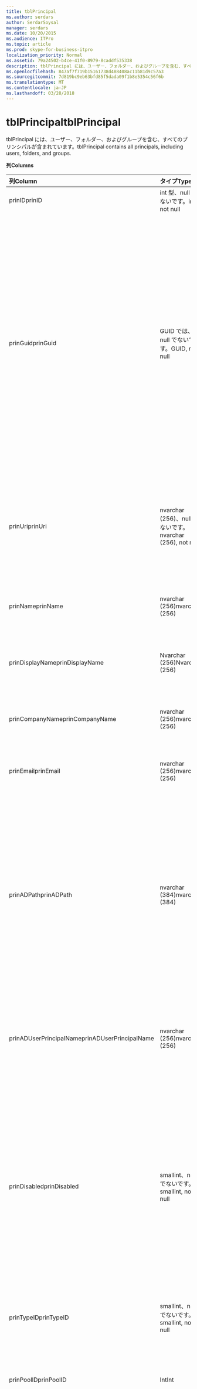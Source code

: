 ```yaml
---
title: tblPrincipal
ms.author: serdars
author: SerdarSoysal
manager: serdars
ms.date: 10/20/2015
ms.audience: ITPro
ms.topic: article
ms.prod: skype-for-business-itpro
localization_priority: Normal
ms.assetid: 79a24502-b4ce-41f0-8979-8caddf535338
description: tblPrincipal には、ユーザー、フォルダー、およびグループを含む、すべてのプリンシパルが含まれています。
ms.openlocfilehash: 847af7f719b15161738d488408ac11b81d9c57a3
ms.sourcegitcommit: 7d819bc9eb63bfd85f5dada09f1b8e5354c56f6b
ms.translationtype: MT
ms.contentlocale: ja-JP
ms.lasthandoff: 03/28/2018
---
```

# <a name="tblprincipal"></a><span data-ttu-id="de8a1-103">tblPrincipal</span><span class="sxs-lookup"><span data-stu-id="de8a1-103">tblPrincipal</span></span>
 
<span data-ttu-id="de8a1-104">tblPrincipal には、ユーザー、フォルダー、およびグループを含む、すべてのプリンシパルが含まれています。</span><span class="sxs-lookup"><span data-stu-id="de8a1-104">tblPrincipal contains all principals, including users, folders, and groups.</span></span>
  
<span data-ttu-id="de8a1-105">**列**</span><span class="sxs-lookup"><span data-stu-id="de8a1-105">**Columns**</span></span>

|<span data-ttu-id="de8a1-106">**列**</span><span class="sxs-lookup"><span data-stu-id="de8a1-106">**Column**</span></span>|<span data-ttu-id="de8a1-107">**タイプ**</span><span class="sxs-lookup"><span data-stu-id="de8a1-107">**Type**</span></span>|<span data-ttu-id="de8a1-108">**説明**</span><span class="sxs-lookup"><span data-stu-id="de8a1-108">**Description**</span></span>|
|:-----|:-----|:-----|
|<span data-ttu-id="de8a1-109">prinID</span><span class="sxs-lookup"><span data-stu-id="de8a1-109">prinID</span></span>  <br/> |<span data-ttu-id="de8a1-110">int 型、null でないです。</span><span class="sxs-lookup"><span data-stu-id="de8a1-110">int, not null</span></span>  <br/> |<span data-ttu-id="de8a1-111">プリンシパルの id。</span><span class="sxs-lookup"><span data-stu-id="de8a1-111">Principal ID.</span></span>  <br/> |
|<span data-ttu-id="de8a1-112">prinGuid</span><span class="sxs-lookup"><span data-stu-id="de8a1-112">prinGuid</span></span>  <br/> |<span data-ttu-id="de8a1-113">GUID では、null でないです。</span><span class="sxs-lookup"><span data-stu-id="de8a1-113">GUID, not null</span></span>  <br/> |<span data-ttu-id="de8a1-114">主体の GUID です。</span><span class="sxs-lookup"><span data-stu-id="de8a1-114">Principal GUID.</span></span> <span data-ttu-id="de8a1-115">これは、広く使われて別の主キーとしての意味との交点上で Active Directory ドメイン サービスの領域にあるためです。</span><span class="sxs-lookup"><span data-stu-id="de8a1-115">This is broadly used as an alternate primary key because its meaning crosses over into the Active Directory Domain Services space.</span></span> <span data-ttu-id="de8a1-116">(キャッシュされているプリンシパルの GUID は、対応する Active Directory オブジェクトの GUID と同じ)。</span><span class="sxs-lookup"><span data-stu-id="de8a1-116">(The GUID for a cached principal is equal to the corresponding Active Directory object GUID.)</span></span>  <br/> |
|<span data-ttu-id="de8a1-117">prinUri</span><span class="sxs-lookup"><span data-stu-id="de8a1-117">prinUri</span></span>  <br/> |<span data-ttu-id="de8a1-118">nvarchar (256)、null でないです。</span><span class="sxs-lookup"><span data-stu-id="de8a1-118">nvarchar (256), not null</span></span>  <br/> |<span data-ttu-id="de8a1-119">主体の URI。</span><span class="sxs-lookup"><span data-stu-id="de8a1-119">Principal URI.</span></span> <span data-ttu-id="de8a1-120">SIP のスキームは、ユーザーの使用し、ma グループは他のほとんどのために使用します。</span><span class="sxs-lookup"><span data-stu-id="de8a1-120">The SIP scheme is used for users, and ma-grp is used for almost everything else.</span></span>  <br/> |
|<span data-ttu-id="de8a1-121">prinName</span><span class="sxs-lookup"><span data-stu-id="de8a1-121">prinName</span></span>  <br/> |<span data-ttu-id="de8a1-122">nvarchar (256)</span><span class="sxs-lookup"><span data-stu-id="de8a1-122">nvarchar (256)</span></span>  <br/> |<span data-ttu-id="de8a1-123">共通名です。</span><span class="sxs-lookup"><span data-stu-id="de8a1-123">Common name.</span></span> <span data-ttu-id="de8a1-124">ユーザー タイプでのみ使用されます。</span><span class="sxs-lookup"><span data-stu-id="de8a1-124">Used only by user types.</span></span>  <br/> |
|<span data-ttu-id="de8a1-125">prinDisplayName</span><span class="sxs-lookup"><span data-stu-id="de8a1-125">prinDisplayName</span></span>  <br/> |<span data-ttu-id="de8a1-126">Nvarchar (256)</span><span class="sxs-lookup"><span data-stu-id="de8a1-126">Nvarchar (256)</span></span>  <br/> |<span data-ttu-id="de8a1-127">名前を表示します。</span><span class="sxs-lookup"><span data-stu-id="de8a1-127">Display name.</span></span> <span data-ttu-id="de8a1-128">ユーザー タイプでのみ使用されます。</span><span class="sxs-lookup"><span data-stu-id="de8a1-128">Used only by user types.</span></span>  <br/> |
|<span data-ttu-id="de8a1-129">prinCompanyName</span><span class="sxs-lookup"><span data-stu-id="de8a1-129">prinCompanyName</span></span>  <br/> |<span data-ttu-id="de8a1-130">nvarchar (256)</span><span class="sxs-lookup"><span data-stu-id="de8a1-130">nvarchar (256)</span></span>  <br/> |<span data-ttu-id="de8a1-131">会社名です。</span><span class="sxs-lookup"><span data-stu-id="de8a1-131">Company name.</span></span> <span data-ttu-id="de8a1-132">ユーザー タイプでのみ使用されます。</span><span class="sxs-lookup"><span data-stu-id="de8a1-132">Used only by user types.</span></span>  <br/> |
|<span data-ttu-id="de8a1-133">prinEmail</span><span class="sxs-lookup"><span data-stu-id="de8a1-133">prinEmail</span></span>  <br/> |<span data-ttu-id="de8a1-134">nvarchar (256)</span><span class="sxs-lookup"><span data-stu-id="de8a1-134">nvarchar (256)</span></span>  <br/> |<span data-ttu-id="de8a1-135">電子メール。</span><span class="sxs-lookup"><span data-stu-id="de8a1-135">Email.</span></span> <span data-ttu-id="de8a1-136">ユーザー タイプでのみ使用されます。</span><span class="sxs-lookup"><span data-stu-id="de8a1-136">Used only by user types.</span></span>  <br/> |
|<span data-ttu-id="de8a1-137">prinADPath</span><span class="sxs-lookup"><span data-stu-id="de8a1-137">prinADPath</span></span>  <br/> |<span data-ttu-id="de8a1-138">nvarchar (384)</span><span class="sxs-lookup"><span data-stu-id="de8a1-138">nvarchar (384)</span></span>  <br/> |<span data-ttu-id="de8a1-139">プリンシパルは、キャッシュされたバージョンの Active Directory オブジェクトのドメイン名です。</span><span class="sxs-lookup"><span data-stu-id="de8a1-139">Domain name of the Active Directory object that the principal is a cached version of.</span></span> <span data-ttu-id="de8a1-140">システム ユーザーの場合) などの Active Directory オブジェクトではない型の Null であることができます。</span><span class="sxs-lookup"><span data-stu-id="de8a1-140">Can be Null for types that are not Active Directory objects (such as system users).</span></span>  <br/> |
|<span data-ttu-id="de8a1-141">prinADUserPrincipalName</span><span class="sxs-lookup"><span data-stu-id="de8a1-141">prinADUserPrincipalName</span></span>  <br/> |<span data-ttu-id="de8a1-142">nvarchar (256)</span><span class="sxs-lookup"><span data-stu-id="de8a1-142">nvarchar (256)</span></span>  <br/> |<span data-ttu-id="de8a1-143">ユーザーのユーザー プリンシパル名 (UPN) です。</span><span class="sxs-lookup"><span data-stu-id="de8a1-143">User's user principal name (UPN).</span></span> <span data-ttu-id="de8a1-144">型の通常のユーザーのみが使用されます。</span><span class="sxs-lookup"><span data-stu-id="de8a1-144">Used only by regular user types.</span></span>  <br/> |
|<span data-ttu-id="de8a1-145">prinDisabled</span><span class="sxs-lookup"><span data-stu-id="de8a1-145">prinDisabled</span></span>  <br/> |<span data-ttu-id="de8a1-146">smallint、null でないです。</span><span class="sxs-lookup"><span data-stu-id="de8a1-146">smallint, not null</span></span>  <br/> | <span data-ttu-id="de8a1-147">0: プリンシパルが有効にします。</span><span class="sxs-lookup"><span data-stu-id="de8a1-147">0: Principal is active.</span></span> <br/>  <span data-ttu-id="de8a1-148">1: ユーザーの SIP の機能が無効であるために、プリンシパルが無効になっています。</span><span class="sxs-lookup"><span data-stu-id="de8a1-148">1: Principal is disabled because user's SIP capabilities are disabled.</span></span> <br/>  <span data-ttu-id="de8a1-149">2: 関連付けられている AD オブジェクトが削除されたために、プリンシパルを削除します。</span><span class="sxs-lookup"><span data-stu-id="de8a1-149">2: Principal is deleted because associated AD object has been deleted.</span></span> <br/> |
|<span data-ttu-id="de8a1-150">prinTypeID</span><span class="sxs-lookup"><span data-stu-id="de8a1-150">prinTypeID</span></span>  <br/> |<span data-ttu-id="de8a1-151">smallint、null でないです。</span><span class="sxs-lookup"><span data-stu-id="de8a1-151">smallint, not null</span></span>  <br/> |<span data-ttu-id="de8a1-152">(訳注 tblPrincipalType) のプリンシパルの種類。</span><span class="sxs-lookup"><span data-stu-id="de8a1-152">Principal type (from tblPrincipalType table).</span></span>  <br/> |
|<span data-ttu-id="de8a1-153">prinPoolID</span><span class="sxs-lookup"><span data-stu-id="de8a1-153">prinPoolID</span></span>  <br/> |<span data-ttu-id="de8a1-154">Int</span><span class="sxs-lookup"><span data-stu-id="de8a1-154">Int</span></span>  <br/> |<span data-ttu-id="de8a1-155">主体のビジネス クライアントのプール割り当ての Skype です。</span><span class="sxs-lookup"><span data-stu-id="de8a1-155">Skype for Business client pool assignment for the principal.</span></span>  <br/> |
|<span data-ttu-id="de8a1-156">prinPolicyID</span><span class="sxs-lookup"><span data-stu-id="de8a1-156">prinPolicyID</span></span>  <br/> |<span data-ttu-id="de8a1-157">Int</span><span class="sxs-lookup"><span data-stu-id="de8a1-157">Int</span></span>  <br/> |<span data-ttu-id="de8a1-158">タグの種類のポリシーが存在する場合、ユーザーの永続的なチャット サーバーのポリシー値です。</span><span class="sxs-lookup"><span data-stu-id="de8a1-158">Persistent Chat Server policy value for user, if tag type policy is present.</span></span>  <br/> |
|<span data-ttu-id="de8a1-159">prinAddedBy</span><span class="sxs-lookup"><span data-stu-id="de8a1-159">prinAddedBy</span></span>  <br/> |<span data-ttu-id="de8a1-160">int</span><span class="sxs-lookup"><span data-stu-id="de8a1-160">int</span></span>  <br/> |<span data-ttu-id="de8a1-161">作成者のプリンシパルの ID です。</span><span class="sxs-lookup"><span data-stu-id="de8a1-161">Principal ID of the creator.</span></span>  <br/> |
|<span data-ttu-id="de8a1-162">prinAddedOn</span><span class="sxs-lookup"><span data-stu-id="de8a1-162">prinAddedOn</span></span>  <br/> |<span data-ttu-id="de8a1-163">bigint 型の値、null でないです。</span><span class="sxs-lookup"><span data-stu-id="de8a1-163">bigint, not null</span></span>  <br/> |<span data-ttu-id="de8a1-164">作成日時のタイムスタンプ。</span><span class="sxs-lookup"><span data-stu-id="de8a1-164">Time stamp for the creation time.</span></span>  <br/> |
|<span data-ttu-id="de8a1-165">prinUpdatedBy</span><span class="sxs-lookup"><span data-stu-id="de8a1-165">prinUpdatedBy</span></span>  <br/> |<span data-ttu-id="de8a1-166">int</span><span class="sxs-lookup"><span data-stu-id="de8a1-166">int</span></span>  <br/> |<span data-ttu-id="de8a1-167">これを最後に更新したプリンシパルの ID です。</span><span class="sxs-lookup"><span data-stu-id="de8a1-167">ID of the principal that last updated this.</span></span>  <br/> |
|<span data-ttu-id="de8a1-168">prinUpdatedOn</span><span class="sxs-lookup"><span data-stu-id="de8a1-168">prinUpdatedOn</span></span>  <br/> |<span data-ttu-id="de8a1-169">bigint 型の値、null でないです。</span><span class="sxs-lookup"><span data-stu-id="de8a1-169">bigint, not null</span></span>  <br/> |<span data-ttu-id="de8a1-170">最後の更新のタイム ・ スタンプ。</span><span class="sxs-lookup"><span data-stu-id="de8a1-170">Time stamp for the last update.</span></span>  <br/> |
|<span data-ttu-id="de8a1-171">prinVerifiedOn</span><span class="sxs-lookup"><span data-stu-id="de8a1-171">prinVerifiedOn</span></span>  <br/> |<span data-ttu-id="de8a1-172">datetime では、null でないです。</span><span class="sxs-lookup"><span data-stu-id="de8a1-172">datetime, not null</span></span>  <br/> |<span data-ttu-id="de8a1-173">主体の最後のアクティブなディレクトリ同期の日付と時刻を更新します。</span><span class="sxs-lookup"><span data-stu-id="de8a1-173">Date and time of the last Active Directory Sync refresh for the principal.</span></span>  <br/> |
   
<span data-ttu-id="de8a1-174">**キー**</span><span class="sxs-lookup"><span data-stu-id="de8a1-174">**Keys**</span></span>

|<span data-ttu-id="de8a1-175">**列**</span><span class="sxs-lookup"><span data-stu-id="de8a1-175">**Column**</span></span>|<span data-ttu-id="de8a1-176">**説明**</span><span class="sxs-lookup"><span data-stu-id="de8a1-176">**Description**</span></span>|
|:-----|:-----|
|<span data-ttu-id="de8a1-177">prinID</span><span class="sxs-lookup"><span data-stu-id="de8a1-177">prinID</span></span>  <br/> |<span data-ttu-id="de8a1-178">プライマリ ・ キーです。</span><span class="sxs-lookup"><span data-stu-id="de8a1-178">Primary key.</span></span>  <br/> |
|<span data-ttu-id="de8a1-179">prinTypeID</span><span class="sxs-lookup"><span data-stu-id="de8a1-179">prinTypeID</span></span>  <br/> |<span data-ttu-id="de8a1-180">TblPrincipalType.ptypeID テーブル内の参照と外部キーです。</span><span class="sxs-lookup"><span data-stu-id="de8a1-180">Foreign key with lookup in tblPrincipalType.ptypeID table.</span></span>  <br/> |
   

